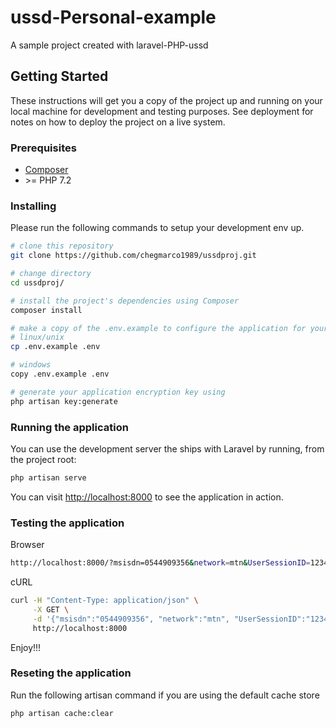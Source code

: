 # ussd-Personal-example
A sample project created with laravel-PHP-ussd

## Getting Started

These instructions will get you a copy of the project up and running on your local machine for development and testing purposes. See deployment for notes on how to deploy the project on a live system.

### Prerequisites

* [Composer](https://getcomposer.org/doc/00-intro.md)
* \>= PHP 7.2

### Installing

Please run the following commands to setup your development env up.

```bash
# clone this repository
git clone https://github.com/chegmarco1989/ussdproj.git

# change directory
cd ussdproj/

# install the project's dependencies using Composer
composer install

# make a copy of the .env.example to configure the application for your local environment
# linux/unix
cp .env.example .env

# windows
copy .env.example .env

# generate your application encryption key using 
php artisan key:generate
```

### Running the application

You can use the development server the ships with Laravel by running, from the project root:

```bash
php artisan serve
```
You can visit [http://localhost:8000](http://localhost:8000) to see the application in action.

### Testing the application

Browser

```bash
http://localhost:8000/?msisdn=0544909356&network=mtn&UserSessionID=12345&msg=1
```

cURL

```bash
curl -H "Content-Type: application/json" \
     -X GET \
     -d '{"msisdn":"0544909356", "network":"mtn", "UserSessionID":"12345", "msg":"1"}' \
     http://localhost:8000
```

Enjoy!!!

### Reseting the application

Run the following artisan command if you are using the default cache store

```bash
php artisan cache:clear
```


